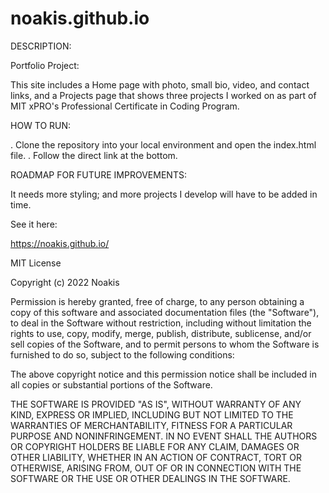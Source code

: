 # noakis.github.io

DESCRIPTION:

Portfolio Project:

This site includes a Home page with photo, small bio, video, and contact links, and a Projects page that shows three projects I worked on as part of MIT xPRO's Professional Certificate in Coding Program.

HOW TO RUN:

. Clone the repository into your local environment and open the index.html file.
. Follow the direct link at the bottom.

ROADMAP FOR FUTURE IMPROVEMENTS:

It needs more styling; and more projects I develop will have to be added in time.

See it here:

https://noakis.github.io/

MIT License

Copyright (c) 2022 Noakis

Permission is hereby granted, free of charge, to any person obtaining a copy
of this software and associated documentation files (the "Software"), to deal
in the Software without restriction, including without limitation the rights
to use, copy, modify, merge, publish, distribute, sublicense, and/or sell
copies of the Software, and to permit persons to whom the Software is
furnished to do so, subject to the following conditions:

The above copyright notice and this permission notice shall be included in all
copies or substantial portions of the Software.

THE SOFTWARE IS PROVIDED "AS IS", WITHOUT WARRANTY OF ANY KIND, EXPRESS OR
IMPLIED, INCLUDING BUT NOT LIMITED TO THE WARRANTIES OF MERCHANTABILITY,
FITNESS FOR A PARTICULAR PURPOSE AND NONINFRINGEMENT. IN NO EVENT SHALL THE
AUTHORS OR COPYRIGHT HOLDERS BE LIABLE FOR ANY CLAIM, DAMAGES OR OTHER
LIABILITY, WHETHER IN AN ACTION OF CONTRACT, TORT OR OTHERWISE, ARISING FROM,
OUT OF OR IN CONNECTION WITH THE SOFTWARE OR THE USE OR OTHER DEALINGS IN THE
SOFTWARE.




